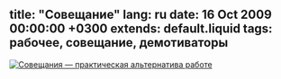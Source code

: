 title: "Совещание"
lang: ru
date: 16 Oct 2009 00:00:00 +0300
extends: default.liquid
tags: рабочее, совещание, демотиваторы
---
[![Совещания — практическая альтернатива работе](http://www.demotivation.ru/thumbs/20091015/dsisyeynqou1.jpg)](http://www.demotivation.ru/dsisyeynqou1pic.html)
